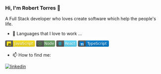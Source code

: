 ### Hi, I'm Robert Torres 👋

 A Full Stack developer who loves create software which help the people's life. 

- 🔭 Languages that I love to work ... 

![Javascript](images/javascript.png) ![Node](images/node.png) ![React](images/react.png) ![TypeScript](images/typescript.png)

- 📫 How to find me: 

<a href="https://www.linkedin.com/in/robert-torres1000/" rel="nofollow noreferrer">
    <img src="https://img.shields.io/badge/LinkedIn-0077B5?style=for-the-badge&logo=linkedin&logoColor=whiteng" alt="linkedin"> 
</a>

<!--
**roberttorres/roberttorres** is a ✨ _special_ ✨ repository because its `README.md` (this file) appears on your GitHub profile.




